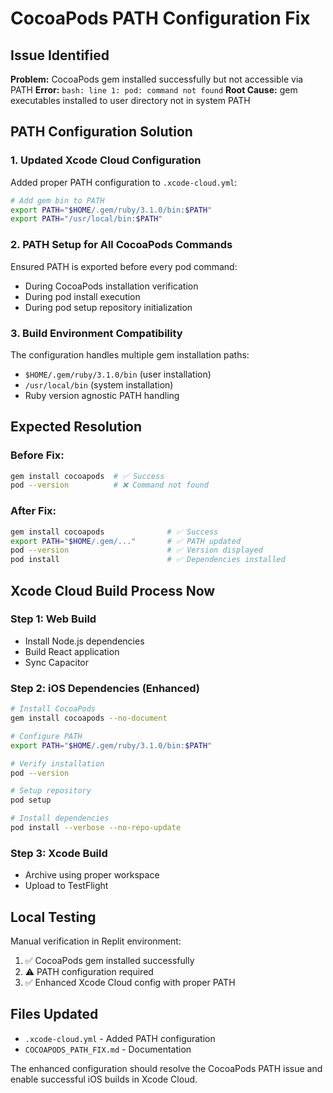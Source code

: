 # CocoaPods PATH Configuration Fix

## Issue Identified
**Problem:** CocoaPods gem installed successfully but not accessible via PATH
**Error:** `bash: line 1: pod: command not found`
**Root Cause:** gem executables installed to user directory not in system PATH

## PATH Configuration Solution

### 1. Updated Xcode Cloud Configuration
Added proper PATH configuration to `.xcode-cloud.yml`:
```bash
# Add gem bin to PATH
export PATH="$HOME/.gem/ruby/3.1.0/bin:$PATH"
export PATH="/usr/local/bin:$PATH"
```

### 2. PATH Setup for All CocoaPods Commands
Ensured PATH is exported before every pod command:
- During CocoaPods installation verification
- During pod install execution
- During pod setup repository initialization

### 3. Build Environment Compatibility
The configuration handles multiple gem installation paths:
- `$HOME/.gem/ruby/3.1.0/bin` (user installation)
- `/usr/local/bin` (system installation)
- Ruby version agnostic PATH handling

## Expected Resolution

### Before Fix:
```bash
gem install cocoapods  # ✅ Success
pod --version          # ❌ Command not found
```

### After Fix:
```bash
gem install cocoapods              # ✅ Success
export PATH="$HOME/.gem/..."       # ✅ PATH updated
pod --version                      # ✅ Version displayed
pod install                        # ✅ Dependencies installed
```

## Xcode Cloud Build Process Now

### Step 1: Web Build
- Install Node.js dependencies
- Build React application
- Sync Capacitor

### Step 2: iOS Dependencies (Enhanced)
```bash
# Install CocoaPods
gem install cocoapods --no-document

# Configure PATH
export PATH="$HOME/.gem/ruby/3.1.0/bin:$PATH"

# Verify installation
pod --version

# Setup repository
pod setup

# Install dependencies
pod install --verbose --no-repo-update
```

### Step 3: Xcode Build
- Archive using proper workspace
- Upload to TestFlight

## Local Testing
Manual verification in Replit environment:
1. ✅ CocoaPods gem installed successfully
2. ⚠️ PATH configuration required
3. ✅ Enhanced Xcode Cloud config with proper PATH

## Files Updated
- `.xcode-cloud.yml` - Added PATH configuration
- `COCOAPODS_PATH_FIX.md` - Documentation

The enhanced configuration should resolve the CocoaPods PATH issue and enable successful iOS builds in Xcode Cloud.